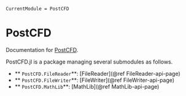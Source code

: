 ```@meta
CurrentModule = PostCFD
```

# PostCFD

Documentation for [PostCFD](https://github.com/yuiwa-TK/PostCFD.jl).

PostCFD.jl is a package managing several submodules as follows.

* ** `PostCFD.FileReader`**: [FileReader](@ref FileReader-api-page)
* ** `PostCFD.FileWriter`**: [FileWriter](@ref FileWriter-api-page)
* ** `PostCFD.MathLib`**: [MathLib](@ref MathLib-api-page)